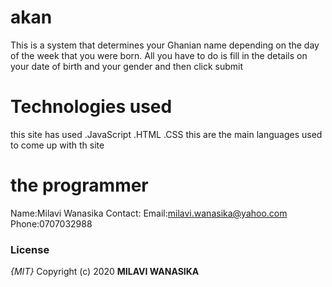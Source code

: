 # akan
This is a system that determines your Ghanian name depending on the day of the week that you were born. All you have to do is fill in the details on your date of birth and your gender and then click submit

# Technologies used
this site has used 
  .JavaScript
  .HTML
  .CSS
  this are the main languages used to come up with th site
  
 # the programmer
  Name:Milavi Wanasika
  Contact:
          Email:milavi.wanasika@yahoo.com
          Phone:0707032988
### License
*{MIT}*
Copyright (c) 2020 **MILAVI WANASIKA**
